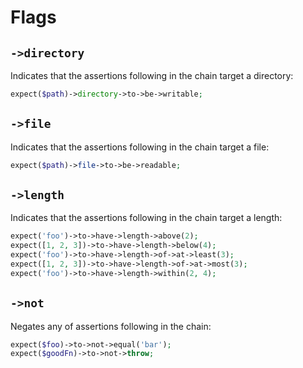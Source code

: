 # Flags

## `->directory`
Indicates that the assertions following in the chain target a directory:

```php
expect($path)->directory->to->be->writable;
```

## `->file`
Indicates that the assertions following in the chain target a file:

```php
expect($path)->file->to->be->readable;
```

## `->length`
Indicates that the assertions following in the chain target a length:

```php
expect('foo')->to->have->length->above(2);
expect([1, 2, 3])->to->have->length->below(4);
expect('foo')->to->have->length->of->at->least(3);
expect([1, 2, 3])->to->have->length->of->at->most(3);
expect('foo')->to->have->length->within(2, 4);
```

## `->not`
Negates any of assertions following in the chain:

```php
expect($foo)->to->not->equal('bar');
expect($goodFn)->to->not->throw;
```
